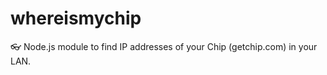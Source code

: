 # whereismychip
:eyeglasses: Node.js module to find IP addresses of your Chip (getchip.com) in your LAN.
